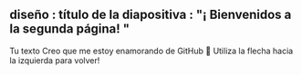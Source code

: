  diseño : título de la diapositiva
 : "¡ Bienvenidos a la segunda página! "
---
Tu texto 
Creo que me estoy enamorando de GitHub :smiling_face_with_three_hearts:
Utiliza la flecha hacia la izquierda para volver!
